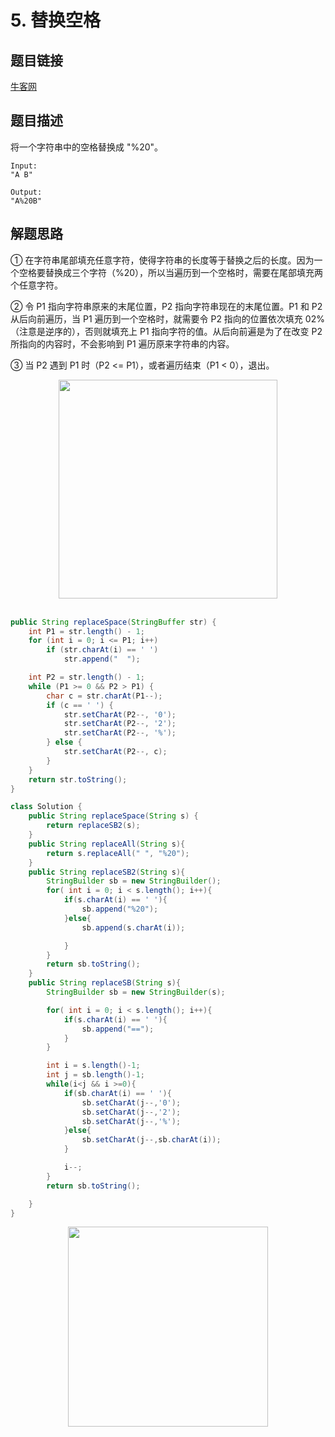 # 5. 替换空格

## 题目链接

[牛客网](https://www.nowcoder.com/practice/4060ac7e3e404ad1a894ef3e17650423?tpId=13&tqId=11155&tPage=1&rp=1&ru=/ta/coding-interviews&qru=/ta/coding-interviews/question-ranking&from=cyc_github)

## 题目描述


将一个字符串中的空格替换成 "%20"。

```text
Input:
"A B"

Output:
"A%20B"
```

## 解题思路

① 在字符串尾部填充任意字符，使得字符串的长度等于替换之后的长度。因为一个空格要替换成三个字符（%20），所以当遍历到一个空格时，需要在尾部填充两个任意字符。

② 令 P1 指向字符串原来的末尾位置，P2 指向字符串现在的末尾位置。P1 和 P2 从后向前遍历，当 P1 遍历到一个空格时，就需要令 P2 指向的位置依次填充 02%（注意是逆序的），否则就填充上 P1 指向字符的值。从后向前遍是为了在改变 P2 所指向的内容时，不会影响到 P1 遍历原来字符串的内容。

③ 当 P2 遇到 P1 时（P2 <= P1），或者遍历结束（P1 < 0），退出。



<div align="center"> <img src="https://cs-notes-1256109796.cos.ap-guangzhou.myqcloud.com/f7c1fea2-c1e7-4d31-94b5-0d9df85e093c.gif" width="350px"> </div><br>

```java
public String replaceSpace(StringBuffer str) {
    int P1 = str.length() - 1;
    for (int i = 0; i <= P1; i++)
        if (str.charAt(i) == ' ')
            str.append("  ");

    int P2 = str.length() - 1;
    while (P1 >= 0 && P2 > P1) {
        char c = str.charAt(P1--);
        if (c == ' ') {
            str.setCharAt(P2--, '0');
            str.setCharAt(P2--, '2');
            str.setCharAt(P2--, '%');
        } else {
            str.setCharAt(P2--, c);
        }
    }
    return str.toString();
}
```

```java
class Solution {
    public String replaceSpace(String s) {
        return replaceSB2(s);
    }
    public String replaceAll(String s){
        return s.replaceAll(" ", "%20");
    }
    public String replaceSB2(String s){
        StringBuilder sb = new StringBuilder();
        for( int i = 0; i < s.length(); i++){
            if(s.charAt(i) == ' '){
                sb.append("%20");
            }else{
                sb.append(s.charAt(i));

            }
        }
        return sb.toString();
    }
    public String replaceSB(String s){
        StringBuilder sb = new StringBuilder(s);

        for( int i = 0; i < s.length(); i++){
            if(s.charAt(i) == ' '){
                sb.append("==");
            }
        }

        int i = s.length()-1;
        int j = sb.length()-1;
        while(i<j && i >=0){
            if(sb.charAt(i) == ' '){
                sb.setCharAt(j--,'0');
                sb.setCharAt(j--,'2');
                sb.setCharAt(j--,'%');
            }else{
                sb.setCharAt(j--,sb.charAt(i));
            }

            i--;
        }
        return sb.toString();

    }
}

```




<div align="center"><img width="320px" src="https://cs-notes-1256109796.cos.ap-guangzhou.myqcloud.com/githubio/公众号二维码-2.png"></img></div>
